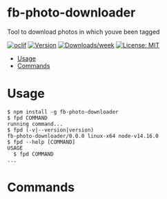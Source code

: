 fb-photo-downloader
===================

Tool to download photos in which youve been tagged

[![oclif](https://img.shields.io/badge/cli-oclif-brightgreen.svg)](https://oclif.io)
[![Version](https://img.shields.io/npm/v/fb-photo-downloader.svg)](https://npmjs.org/package/fb-photo-downloader)
[![Downloads/week](https://img.shields.io/npm/dw/fb-photo-downloader.svg)](https://npmjs.org/package/fb-photo-downloader)
[![License: MIT](https://img.shields.io/badge/License-MIT-yellow.svg)](https://opensource.org/licenses/MIT)

<!-- toc -->
* [Usage](#usage)
* [Commands](#commands)
<!-- tocstop -->
# Usage
<!-- usage -->
```sh-session
$ npm install -g fb-photo-downloader
$ fpd COMMAND
running command...
$ fpd (-v|--version|version)
fb-photo-downloader/0.0.0 linux-x64 node-v14.16.0
$ fpd --help [COMMAND]
USAGE
  $ fpd COMMAND
...
```
<!-- usagestop -->
# Commands
<!-- commands -->

<!-- commandsstop -->
